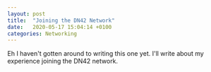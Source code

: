 ```yaml
---
layout: post
title:  "Joining the DN42 Network"
date:   2020-05-17 15:04:14 +0100
categories: Networking
---
```

Eh I haven't gotten around to writing this one yet. I'll write about my experience joining the DN42 network.